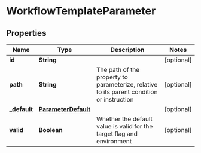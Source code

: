 

# WorkflowTemplateParameter


## Properties

| Name | Type | Description | Notes |
|------------ | ------------- | ------------- | -------------|
|**id** | **String** |  |  [optional] |
|**path** | **String** | The path of the property to parameterize, relative to its parent condition or instruction |  [optional] |
|**_default** | [**ParameterDefault**](ParameterDefault.md) |  |  [optional] |
|**valid** | **Boolean** | Whether the default value is valid for the target flag and environment |  [optional] |



